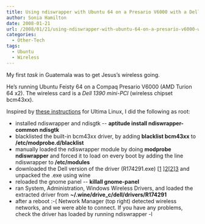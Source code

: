 ```yaml
---
title: Using ndiswrapper with Ubuntu 64 on a Presario V6000 with a Dell 1390 mini-PCI wireless card
author: Sonia Hamilton
date: 2008-01-21
url: /2008/01/21/using-ndiswrapper-with-ubuntu-64-on-a-presario-v6000-with-a-dell-1390-mini-pci-wireless-card/
categories:
  - Other-Tech
tags:
  - Ubuntu
  - Wireless
---
```

My first *task* in Guatemala was to get Jesus&#8217;s wireless going.

<!--more-->

He&#8217;s running Ubuntu Feisty 64 on a Compaq Presario V6000 (AMD Turion 64 x2). The wireless card is a *Dell 1390 mini-PCI* (wireless chipset bcm43xx).

Inspired by [these instructions][1] for Ultima Linux, I did the following as root:<!--more-->

  * installed ndiswrapper and ndisgtk -- **aptitude install ndiswrapper-common ndisgtk**
  * blacklisted the built-in bcm43xx driver, by adding **blacklist bcm43xx** to **/etc/modprobe.d/blacklist**
  * manually loaded the ndiswrapper module by doing **modprobe ndiswrapper** and forced it to load on every boot by adding the line ndiswrapper to **/etc/modules**
  * downloaded the Dell version of the driver (R174291.exe) [[1] ][2][[2]][3] and unpacked the .exe using wine
  * reloaded the gnome panel -- **killall gnome-panel**
  * ran System, Administration, Windows Wireless Drivers, and loaded the extracted driver from **~/.wine/drive_c/dell/drivers/R174291**
  * after a reboot :-( Network Manager (top right) detected wireless networks, and we were able to connect. If you have any problems, check the driver has loaded by running ndiswrapper -l

 [1]: http://www.ultimalinux.com/wiki/Compaq_Presario_V6000
 [2]: http://forum.notebookreview.com/showthread.php?t=200248
 [3]: http://ftp.us.dell.com/network/R174291.exe
